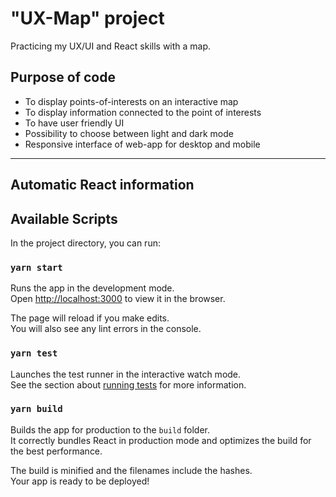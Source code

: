 # "UX-Map" project
Practicing my UX/UI and React skills with a map. 

## Purpose of code
- To display points-of-interests on an interactive map
- To display information connected to the point of interests
- To have user friendly UI
- Possibility to choose between light and dark mode
- Responsive interface of web-app for desktop and mobile 

---

## Automatic React information
## Available Scripts

In the project directory, you can run:

### `yarn start`

Runs the app in the development mode.<br />
Open [http://localhost:3000](http://localhost:3000) to view it in the browser.

The page will reload if you make edits.<br />
You will also see any lint errors in the console.

### `yarn test`

Launches the test runner in the interactive watch mode.<br />
See the section about [running tests](https://facebook.github.io/create-react-app/docs/running-tests) for more information.

### `yarn build`

Builds the app for production to the `build` folder.<br />
It correctly bundles React in production mode and optimizes the build for the best performance.

The build is minified and the filenames include the hashes.<br />
Your app is ready to be deployed!